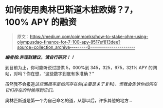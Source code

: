 # 如何使用奥林巴斯道木桩欧姆？7，100% APY 的融资

> 原文：<https://medium.com/coinmonks/how-to-stake-ohm-using-olympusdao-finance-for-7-100-apy-8517ef813dee?source=collection_archive---------0----------------------->

***编者按:非理财建议，请自行研究！！***

到目前为止，你可能听说过提供 5，000%到 345，325，675，321% APY 的网站，对吗？你在想，“这些数字到底有多准确？”

虽然我不会报道*这些回报率是如何存在的(主要是关于复利)，但我会告诉你如何在它们存在的时候得到它们。*

奥林匹斯道是第一个为自己命名的道，从那以后，许多其他的地方…